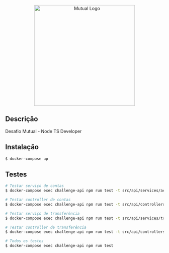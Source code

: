 <p align="center">
  <img src="https://mutual.club/assets/images/white-mutual.png" width="320" alt="Mutual Logo" />
</p>


## Descrição

Desafio Mutual - Node TS Developer


## Instalação

```bash
$ docker-compose up
```

## Testes

```bash
# Testar serviço de contas
$ docker-compose exec challenge-api npm run test -t src/api/services/account.service.spec.ts

# Testar controller de contas
$ docker-compose exec challenge-api npm run test -t src/api/controllers/account.controller.spec.ts

# Testar serviço de transferência
$ docker-compose exec challenge-api npm run test -t src/api/services/transfer.service.spec.t

# Testar controller de transferência
$ docker-compose exec challenge-api npm run test -t src/api/controllers/transfer.controller.spec.ts

# Todos os testes
$ docker-compose exec challenge-api npm run test
```

